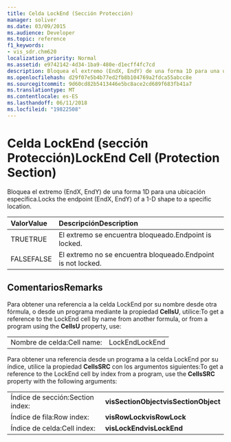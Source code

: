 ```yaml
---
title: Celda LockEnd (Sección Protección)
manager: soliver
ms.date: 03/09/2015
ms.audience: Developer
ms.topic: reference
f1_keywords:
- vis_sdr.chm620
localization_priority: Normal
ms.assetid: e9742142-4d34-1ba9-480e-d1ecff4fc7cd
description: Bloquea el extremo (EndX, EndY) de una forma 1D para una ubicación específica.
ms.openlocfilehash: d29f07e5b4b77ed2fb8b104769a2fdca55abcc8e
ms.sourcegitcommit: 9d60cd82b5413446e5bc8ace2cd689f683fb41a7
ms.translationtype: MT
ms.contentlocale: es-ES
ms.lasthandoff: 06/11/2018
ms.locfileid: "19822508"
---
```

# <a name="lockend-cell-protection-section"></a><span data-ttu-id="483f6-103">Celda LockEnd (sección Protección)</span><span class="sxs-lookup"><span data-stu-id="483f6-103">LockEnd Cell (Protection Section)</span></span>

<span data-ttu-id="483f6-104">Bloquea el extremo (EndX, EndY) de una forma 1D para una ubicación específica.</span><span class="sxs-lookup"><span data-stu-id="483f6-104">Locks the endpoint (EndX, EndY) of a 1-D shape to a specific location.</span></span>
  
|<span data-ttu-id="483f6-105">**Valor**</span><span class="sxs-lookup"><span data-stu-id="483f6-105">**Value**</span></span>|<span data-ttu-id="483f6-106">**Descripción**</span><span class="sxs-lookup"><span data-stu-id="483f6-106">**Description**</span></span>|
|:-----|:-----|
| <span data-ttu-id="483f6-107">TRUE</span><span class="sxs-lookup"><span data-stu-id="483f6-107">TRUE</span></span>  <br/> | <span data-ttu-id="483f6-108">El extremo se encuentra bloqueado.</span><span class="sxs-lookup"><span data-stu-id="483f6-108">Endpoint is locked.</span></span>  <br/> |
| <span data-ttu-id="483f6-109">FALSE</span><span class="sxs-lookup"><span data-stu-id="483f6-109">FALSE</span></span>  <br/> | <span data-ttu-id="483f6-110">El extremo no se encuentra bloqueado.</span><span class="sxs-lookup"><span data-stu-id="483f6-110">Endpoint is not locked.</span></span>  <br/> |
   
## <a name="remarks"></a><span data-ttu-id="483f6-111">Comentarios</span><span class="sxs-lookup"><span data-stu-id="483f6-111">Remarks</span></span>

<span data-ttu-id="483f6-112">Para obtener una referencia a la celda LockEnd por su nombre desde otra fórmula, o desde un programa mediante la propiedad **CellsU**, utilice:</span><span class="sxs-lookup"><span data-stu-id="483f6-112">To get a reference to the LockEnd cell by name from another formula, or from a program using the **CellsU** property, use:</span></span> 
  
|||
|:-----|:-----|
| <span data-ttu-id="483f6-113">Nombre de celda:</span><span class="sxs-lookup"><span data-stu-id="483f6-113">Cell name:</span></span>  <br/> | <span data-ttu-id="483f6-114">LockEnd</span><span class="sxs-lookup"><span data-stu-id="483f6-114">LockEnd</span></span>  <br/> |
   
<span data-ttu-id="483f6-115">Para obtener una referencia desde un programa a la celda LockEnd por su índice, utilice la propiedad **CellsSRC** con los argumentos siguientes:</span><span class="sxs-lookup"><span data-stu-id="483f6-115">To get a reference to the LockEnd cell by index from a program, use the **CellsSRC** property with the following arguments:</span></span> 
  
|||
|:-----|:-----|
| <span data-ttu-id="483f6-116">Índice de sección:</span><span class="sxs-lookup"><span data-stu-id="483f6-116">Section index:</span></span>  <br/> |<span data-ttu-id="483f6-117">**visSectionObject**</span><span class="sxs-lookup"><span data-stu-id="483f6-117">**visSectionObject**</span></span> <br/> |
| <span data-ttu-id="483f6-118">Índice de fila:</span><span class="sxs-lookup"><span data-stu-id="483f6-118">Row index:</span></span>  <br/> |<span data-ttu-id="483f6-119">**visRowLock**</span><span class="sxs-lookup"><span data-stu-id="483f6-119">**visRowLock**</span></span> <br/> |
| <span data-ttu-id="483f6-120">Índice de celda:</span><span class="sxs-lookup"><span data-stu-id="483f6-120">Cell index:</span></span>  <br/> |<span data-ttu-id="483f6-121">**visLockEnd**</span><span class="sxs-lookup"><span data-stu-id="483f6-121">**visLockEnd**</span></span> <br/> |
   

